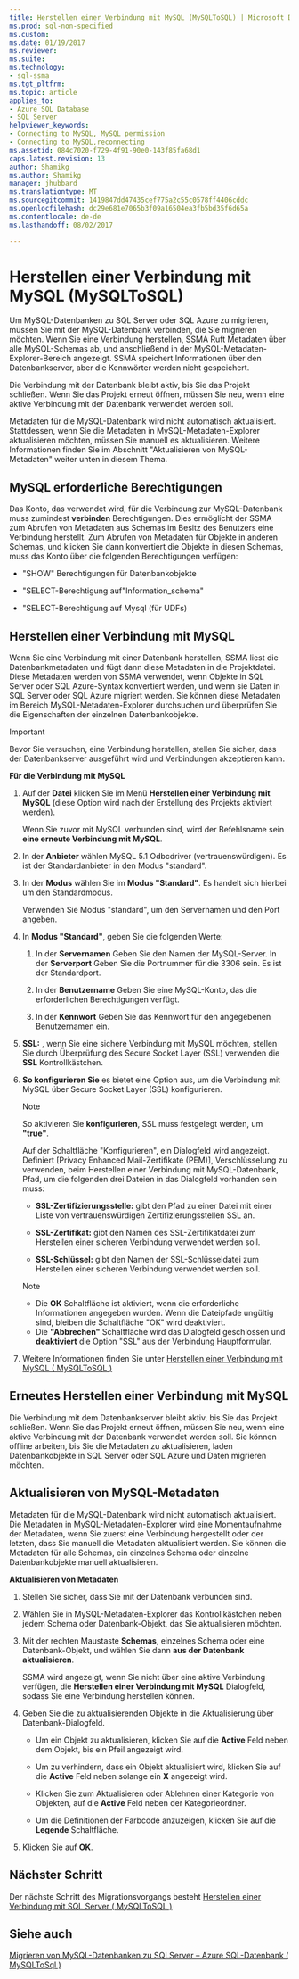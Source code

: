 ```yaml
---
title: Herstellen einer Verbindung mit MySQL (MySQLToSQL) | Microsoft Docs
ms.prod: sql-non-specified
ms.custom: 
ms.date: 01/19/2017
ms.reviewer: 
ms.suite: 
ms.technology:
- sql-ssma
ms.tgt_pltfrm: 
ms.topic: article
applies_to:
- Azure SQL Database
- SQL Server
helpviewer_keywords:
- Connecting to MySQL, MySQL permission
- Connecting to MySQL,reconnecting
ms.assetid: 084c7020-f729-4f91-90e0-143f85fa68d1
caps.latest.revision: 13
author: Shamikg
ms.author: Shamikg
manager: jhubbard
ms.translationtype: MT
ms.sourcegitcommit: 1419847dd47435cef775a2c55c0578ff4406cddc
ms.openlocfilehash: dc29e681e7065b3f09a16504ea3fb5bd35f6d65a
ms.contentlocale: de-de
ms.lasthandoff: 08/02/2017

---
```

# <a name="connecting-to-mysql-mysqltosql"></a>Herstellen einer Verbindung mit MySQL (MySQLToSQL)
Um MySQL-Datenbanken zu SQL Server oder SQL Azure zu migrieren, müssen Sie mit der MySQL-Datenbank verbinden, die Sie migrieren möchten. Wenn Sie eine Verbindung herstellen, SSMA Ruft Metadaten über alle MySQL-Schemas ab, und anschließend in der MySQL-Metadaten-Explorer-Bereich angezeigt. SSMA speichert Informationen über den Datenbankserver, aber die Kennwörter werden nicht gespeichert.  
  
Die Verbindung mit der Datenbank bleibt aktiv, bis Sie das Projekt schließen. Wenn Sie das Projekt erneut öffnen, müssen Sie neu, wenn eine aktive Verbindung mit der Datenbank verwendet werden soll.  
  
Metadaten für die MySQL-Datenbank wird nicht automatisch aktualisiert. Stattdessen, wenn Sie die Metadaten in MySQL-Metadaten-Explorer aktualisieren möchten, müssen Sie manuell es aktualisieren. Weitere Informationen finden Sie im Abschnitt "Aktualisieren von MySQL-Metadaten" weiter unten in diesem Thema.  
  
## <a name="required-mysql-permissions"></a>MySQL erforderliche Berechtigungen  
Das Konto, das verwendet wird, für die Verbindung zur MySQL-Datenbank muss zumindest **verbinden** Berechtigungen. Dies ermöglicht der SSMA zum Abrufen von Metadaten aus Schemas im Besitz des Benutzers eine Verbindung herstellt. Zum Abrufen von Metadaten für Objekte in anderen Schemas, und klicken Sie dann konvertiert die Objekte in diesen Schemas, muss das Konto über die folgenden Berechtigungen verfügen:  
  
-   "SHOW" Berechtigungen für Datenbankobjekte  
  
-   "SELECT-Berechtigung auf"Information_schema"  
  
-   "SELECT-Berechtigung auf Mysql (für UDFs)  
  
## <a name="establishing-a-connection-to-mysql"></a>Herstellen einer Verbindung mit MySQL  
Wenn Sie eine Verbindung mit einer Datenbank herstellen, SSMA liest die Datenbankmetadaten und fügt dann diese Metadaten in die Projektdatei. Diese Metadaten werden von SSMA verwendet, wenn Objekte in SQL Server oder SQL Azure-Syntax konvertiert werden, und wenn sie Daten in SQL Server oder SQL Azure migriert werden. Sie können diese Metadaten im Bereich MySQL-Metadaten-Explorer durchsuchen und überprüfen Sie die Eigenschaften der einzelnen Datenbankobjekte.  
  
> [!IMPORTANT]  
> Bevor Sie versuchen, eine Verbindung herstellen, stellen Sie sicher, dass der Datenbankserver ausgeführt wird und Verbindungen akzeptieren kann.  
  
**Für die Verbindung mit MySQL**  
  
1.  Auf der **Datei** klicken Sie im Menü **Herstellen einer Verbindung mit MySQL** (diese Option wird nach der Erstellung des Projekts aktiviert werden).  
  
    Wenn Sie zuvor mit MySQL verbunden sind, wird der Befehlsname sein **eine erneute Verbindung mit MySQL**.  
  
2.  In der **Anbieter** wählen MySQL 5.1 Odbcdriver (vertrauenswürdigen). Es ist der Standardanbieter in den Modus "standard".  
  
3.  In der **Modus** wählen Sie im **Modus "Standard"**. Es handelt sich hierbei um den Standardmodus.  
  
    Verwenden Sie Modus "standard", um den Servernamen und den Port angeben.  
  
4.  In **Modus "Standard"**, geben Sie die folgenden Werte:  
  
    1.  In der **Servernamen** Geben Sie den Namen der MySQL-Server. In der **Serverport** Geben Sie die Portnummer für die 3306 sein. Es ist der Standardport.  
  
    2.  In der **Benutzername** Geben Sie eine MySQL-Konto, das die erforderlichen Berechtigungen verfügt.  
  
    3.  In der **Kennwort** Geben Sie das Kennwort für den angegebenen Benutzernamen ein.  
  
5.  **SSL:** , wenn Sie eine sichere Verbindung mit MySQL möchten, stellen Sie durch Überprüfung des Secure Socket Layer (SSL) verwenden die **SSL** Kontrollkästchen.  
  
6.  **So konfigurieren Sie** es bietet eine Option aus, um die Verbindung mit MySQL über Secure Socket Layer (SSL) konfigurieren.  
  
    > [!NOTE]  
    > So aktivieren Sie **konfigurieren**, SSL muss festgelegt werden, um **"true"**.  
  
    Auf der Schaltfläche "Konfigurieren", ein Dialogfeld wird angezeigt. Definiert [Privacy Enhanced Mail-Zertifikate (PEM)], Verschlüsselung zu verwenden, beim Herstellen einer Verbindung mit MySQL-Datenbank, Pfad, um die folgenden drei Dateien in das Dialogfeld vorhanden sein muss:  
  
    -   **SSL-Zertifizierungsstelle:** gibt den Pfad zu einer Datei mit einer Liste von vertrauenswürdigen Zertifizierungsstellen SSL an.  
  
    -   **SSL-Zertifikat:** gibt den Namen des SSL-Zertifikatdatei zum Herstellen einer sicheren Verbindung verwendet werden soll.  
  
    -   **SSL-Schlüssel:** gibt den Namen der SSL-Schlüsseldatei zum Herstellen einer sicheren Verbindung verwendet werden soll.  
  
    > [!NOTE]  
    > -   Die **OK** Schaltfläche ist aktiviert, wenn die erforderliche Informationen angegeben wurden. Wenn die Dateipfade ungültig sind, bleiben die Schaltfläche "OK" wird deaktiviert.  
    > -   Die **"Abbrechen"** Schaltfläche wird das Dialogfeld geschlossen und **deaktiviert** die Option "SSL" aus der Verbindung Hauptformular.  
  
7.  Weitere Informationen finden Sie unter [Herstellen einer Verbindung mit MySQL &#40; MySQLToSQL &#41;](../../ssma/mysql/connect-to-mysql-mysqltosql.md)  
  
## <a name="reconnecting-to-mysql"></a>Erneutes Herstellen einer Verbindung mit MySQL  
Die Verbindung mit dem Datenbankserver bleibt aktiv, bis Sie das Projekt schließen. Wenn Sie das Projekt erneut öffnen, müssen Sie neu, wenn eine aktive Verbindung mit der Datenbank verwendet werden soll. Sie können offline arbeiten, bis Sie die Metadaten zu aktualisieren, laden Datenbankobjekte in SQL Server oder SQL Azure und Daten migrieren möchten.  
  
## <a name="refreshing-mysql-metadata"></a>Aktualisieren von MySQL-Metadaten  
Metadaten für die MySQL-Datenbank wird nicht automatisch aktualisiert. Die Metadaten in MySQL-Metadaten-Explorer wird eine Momentaufnahme der Metadaten, wenn Sie zuerst eine Verbindung hergestellt oder der letzten, dass Sie manuell die Metadaten aktualisiert werden. Sie können die Metadaten für alle Schemas, ein einzelnes Schema oder einzelne Datenbankobjekte manuell aktualisieren.  
  
**Aktualisieren von Metadaten**  
  
1.  Stellen Sie sicher, dass Sie mit der Datenbank verbunden sind.  
  
2.  Wählen Sie in MySQL-Metadaten-Explorer das Kontrollkästchen neben jedem Schema oder Datenbank-Objekt, das Sie aktualisieren möchten.  
  
3.  Mit der rechten Maustaste **Schemas**, einzelnes Schema oder eine Datenbank-Objekt, und wählen Sie dann **aus der Datenbank aktualisieren**.  
  
    SSMA wird angezeigt, wenn Sie nicht über eine aktive Verbindung verfügen, die **Herstellen einer Verbindung mit MySQL** Dialogfeld, sodass Sie eine Verbindung herstellen können.  
  
4.  Geben Sie die zu aktualisierenden Objekte in die Aktualisierung über Datenbank-Dialogfeld.  
  
    -   Um ein Objekt zu aktualisieren, klicken Sie auf die **Active** Feld neben dem Objekt, bis ein Pfeil angezeigt wird.  
  
    -   Um zu verhindern, dass ein Objekt aktualisiert wird, klicken Sie auf die **Active** Feld neben solange ein **X** angezeigt wird.  
  
    -   Klicken Sie zum Aktualisieren oder Ablehnen einer Kategorie von Objekten, auf die **Active** Feld neben der Kategorieordner.  
  
    -   Um die Definitionen der Farbcode anzuzeigen, klicken Sie auf die **Legende** Schaltfläche.  
  
5.  Klicken Sie auf **OK**.  
  
## <a name="next-step"></a>Nächster Schritt  
Der nächste Schritt des Migrationsvorgangs besteht [Herstellen einer Verbindung mit SQL Server &#40; MySQLToSQL &#41;](../../ssma/mysql/connecting-to-sql-server-mysqltosql.md)  
  
## <a name="see-also"></a>Siehe auch  
[Migrieren von MySQL-Datenbanken zu SQLServer – Azure SQL-Datenbank &#40; MySQLToSql &#41;](../../ssma/mysql/migrating-mysql-databases-to-sql-server-azure-sql-db-mysqltosql.md)  
  

